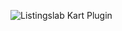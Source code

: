 ![Listingslab Kart Plugin ](https://raw.githubusercontent.com/listingslab-software/kart/master/docs/media/KartLogo_320.svg)